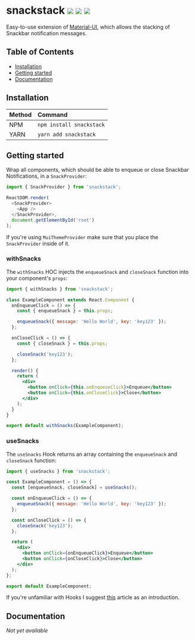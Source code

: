 # snackstack [![](https://img.shields.io/npm/v/snackstack?color=F50057)](https://www.npmjs.com/package/snackstack) [![](https://img.shields.io/npm/dm/snackstack?color=1976D2)](https://www.npmjs.com/package/snackstack) [![](https://img.shields.io/npm/l/snackstack?color=00C853)](https://www.npmjs.com/package/snackstack)

Easy-to-use extension of [Material-UI](https://github.com/mui-org/material-ui), which allows the stacking of Snackbar notification messages.

## Table of Contents

- [Installation](#installation)
- [Getting started](#getting-started)
- [Documentation](#documentation)

## Installation

| Method | Command                  |
| :----- | :----------------------- |
| NPM    | `npm install snackstack` |
| YARN   | `yarn add snackstack`    |

## Getting started

Wrap all components, which should be able to enqueue or close Snackbar Notifications, in a `SnackProvider`:

```js
import { SnackProvider } from 'snackstack';

ReactDOM.render(
  <SnackProvider>
    <App />
  </SnackProvider>,
  document.getElementById('root')
);
```

If you're using `MuiThemeProvider` make sure that you place the `SnackProvider` inside of it.

### withSnacks

The `withSnacks` HOC injects the `enqueueSnack` and `closeSnack` function into your component's `props`:

```jsx
import { withSnacks } from 'snackstack';

class ExampleComponent extends React.Component {
  onEnqueueClick = () => {
    const { enqueueSnack } = this.props;

    enqueueSnack({ message: 'Hello World', key: 'key123' });
  };

  onCloseClick = () => {
    const { closeSnack } = this.props;

    closeSnack('key123');
  };

  render() {
    return (
      <div>
        <button onClick={this.onEnqueueClick}>Enqueue</button>
        <button onClick={this.onCloseClick}>Close</button>
      </div>
    );
  }
}

export default withSnacks(ExampleComponent);
```

### useSnacks

The `useSnacks` Hook returns an array containing the `enqueueSnack` and `closeSnack` function:

```jsx
import { useSnacks } from 'snackstack';

const ExampleComponent = () => {
  const [enqueueSnack, closeSnack] = useSnacks();

  const onEnqueueClick = () => {
    enqueueSnack({ message: 'Hello World', key: 'key123' });
  };

  const onCloseClick = () => {
    closeSnack('key123');
  };

  return (
    <div>
      <button onClick={onEnqueueClick}>Enqueue</button>
      <button onClick={onCloseClick}>Close</button>
    </div>
  );
};

export default ExampleComponent;
```

If you're unfamiliar with Hooks I suggest [this](https://reactjs.org/docs/hooks-intro.html) article as an introduction.

## Documentation

_Not yet available_

